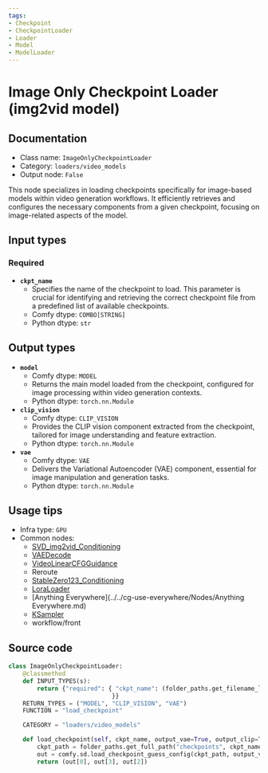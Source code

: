 ```yaml
---
tags:
- Checkpoint
- CheckpointLoader
- Loader
- Model
- ModelLoader
---
```


# Image Only Checkpoint Loader (img2vid model)
## Documentation
- Class name: `ImageOnlyCheckpointLoader`
- Category: `loaders/video_models`
- Output node: `False`

This node specializes in loading checkpoints specifically for image-based models within video generation workflows. It efficiently retrieves and configures the necessary components from a given checkpoint, focusing on image-related aspects of the model.
## Input types
### Required
- **`ckpt_name`**
    - Specifies the name of the checkpoint to load. This parameter is crucial for identifying and retrieving the correct checkpoint file from a predefined list of available checkpoints.
    - Comfy dtype: `COMBO[STRING]`
    - Python dtype: `str`
## Output types
- **`model`**
    - Comfy dtype: `MODEL`
    - Returns the main model loaded from the checkpoint, configured for image processing within video generation contexts.
    - Python dtype: `torch.nn.Module`
- **`clip_vision`**
    - Comfy dtype: `CLIP_VISION`
    - Provides the CLIP vision component extracted from the checkpoint, tailored for image understanding and feature extraction.
    - Python dtype: `torch.nn.Module`
- **`vae`**
    - Comfy dtype: `VAE`
    - Delivers the Variational Autoencoder (VAE) component, essential for image manipulation and generation tasks.
    - Python dtype: `torch.nn.Module`
## Usage tips
- Infra type: `GPU`
- Common nodes:
    - [SVD_img2vid_Conditioning](../../Comfy/Nodes/SVD_img2vid_Conditioning.md)
    - [VAEDecode](../../Comfy/Nodes/VAEDecode.md)
    - [VideoLinearCFGGuidance](../../Comfy/Nodes/VideoLinearCFGGuidance.md)
    - Reroute
    - [StableZero123_Conditioning](../../Comfy/Nodes/StableZero123_Conditioning.md)
    - [LoraLoader](../../Comfy/Nodes/LoraLoader.md)
    - [Anything Everywhere](../../cg-use-everywhere/Nodes/Anything Everywhere.md)
    - [KSampler](../../Comfy/Nodes/KSampler.md)
    - workflow/front



## Source code
```python
class ImageOnlyCheckpointLoader:
    @classmethod
    def INPUT_TYPES(s):
        return {"required": { "ckpt_name": (folder_paths.get_filename_list("checkpoints"), ),
                             }}
    RETURN_TYPES = ("MODEL", "CLIP_VISION", "VAE")
    FUNCTION = "load_checkpoint"

    CATEGORY = "loaders/video_models"

    def load_checkpoint(self, ckpt_name, output_vae=True, output_clip=True):
        ckpt_path = folder_paths.get_full_path("checkpoints", ckpt_name)
        out = comfy.sd.load_checkpoint_guess_config(ckpt_path, output_vae=True, output_clip=False, output_clipvision=True, embedding_directory=folder_paths.get_folder_paths("embeddings"))
        return (out[0], out[3], out[2])

```
